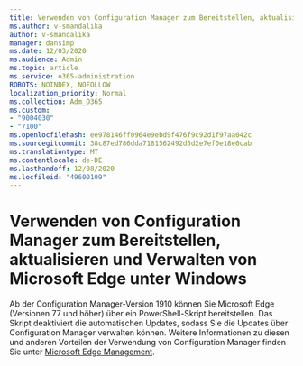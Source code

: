 ```yaml
---
title: Verwenden von Configuration Manager zum Bereitstellen, aktualisieren und Verwalten von Microsoft Edge unter Windows
ms.author: v-smandalika
author: v-smandalika
manager: dansimp
ms.date: 12/03/2020
ms.audience: Admin
ms.topic: article
ms.service: o365-administration
ROBOTS: NOINDEX, NOFOLLOW
localization_priority: Normal
ms.collection: Adm_O365
ms.custom:
- "9004030"
- "7100"
ms.openlocfilehash: ee978146ff0964e9ebd9f476f9c92d1f97aa042c
ms.sourcegitcommit: 38c87ed786dda7181562492d5d2e7ef0e18e0cab
ms.translationtype: MT
ms.contentlocale: de-DE
ms.lasthandoff: 12/08/2020
ms.locfileid: "49600109"
---
```

# <a name="use-configuration-manager-to-deploy-update-and-manage-microsoft-edge-on-windows"></a>Verwenden von Configuration Manager zum Bereitstellen, aktualisieren und Verwalten von Microsoft Edge unter Windows

Ab der Configuration Manager-Version 1910 können Sie Microsoft Edge (Versionen 77 und höher) über ein PowerShell-Skript bereitstellen. Das Skript deaktiviert die automatischen Updates, sodass Sie die Updates über Configuration Manager verwalten können. Weitere Informationen zu diesen und anderen Vorteilen der Verwendung von Configuration Manager finden Sie unter [Microsoft Edge Management](https://docs.microsoft.com/mem/configmgr/apps/deploy-use/deploy-edge?).